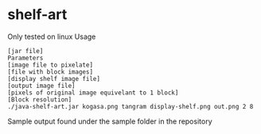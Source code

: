 # shelf-art

Only tested on linux
Usage
```
[jar file] 
Parameters
[image file to pixelate] 
[file with block images] 
[display shelf image file] 
[output image file] 
[pixels of original image equivelant to 1 block]
[Block resolution]
./java-shelf-art.jar kogasa.png tangram display-shelf.png out.png 2 8
```
Sample output found under the sample folder in the repository

